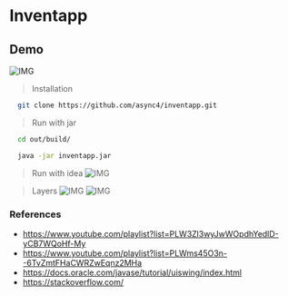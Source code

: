 # Inventapp
## Demo
![IMG](https://i.imgur.com/nVDIKAJ.gif)

> Installation
```bash
  git clone https://github.com/async4/inventapp.git
```

> Run with jar
```bash
  cd out/build/
```

```bash
  java -jar inventapp.jar
```

>  Run with idea
![IMG](https://i.imgur.com/FrfUNQf.gif)

>  Layers
![IMG](https://i.imgur.com/jv6gSrn.png)
![IMG](https://i.imgur.com/UjNaNTR.png)


### References
* https://www.youtube.com/playlist?list=PLW3Zl3wyJwWOpdhYedlD-yCB7WQoHf-My
* https://www.youtube.com/playlist?list=PLWms45O3n--6TvZmtFHaCWRZwEqnz2MHa
* https://docs.oracle.com/javase/tutorial/uiswing/index.html
* https://stackoverflow.com/

